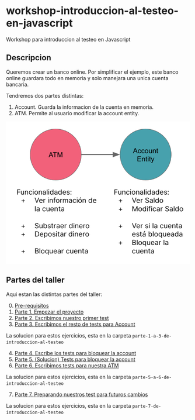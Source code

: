 # workshop-introduccion-al-testeo-en-javascript
Workshop para introduccion al testeo en Javascript

## Descripcion
Queremos crear un banco online. Por simplificar el ejemplo, este banco online guardara todo en memoria y solo manejara una unica cuenta bancaria.

Tendremos dos partes distintas:
 1. Account. Guarda la informacion de la cuenta en memoria.
 2. ATM. Permite al usuario modificar la account entity.

![Requisitos de nuestra aplicacion](./img/funcionalidades-cuenta.png)

## Partes del taller

Aqui estan las distintas partes del taller:

0. [Pre-requisitos](./docs/prerequisites.md)
1. [Parte 1. Empezar el proyecto](./docs/parte-1.md)
2. [Parte 2. Escribimos nuestro primer test](./docs/parte-2.md)
3. [Parte 3. Escribimos el resto de tests para Account](./docs/parte-3.md)

La solucion para estos ejercicios, esta en la carpeta `parte-1-a-3-de-introduccion-al-testeo`

4. [Parte 4. Escribe los tests para bloquear la account](./docs/parte-4.md)
5. [Parte 5. (Solucion) Tests para bloquear la account](./docs/parte-5.md)
6. [Parte 6. Escribimos tests para nuestra ATM](./docs/parte-6.md)

La solucion para estos ejercicios, esta en la carpeta `parte-5-a-6-de-introduccion-al-testeo`

7. [Parte 7. Preparando nuestros test para futuros cambios](./docs/parte-7.md)

La solucion para estos ejercicios, esta en la carpeta `parte-7-de-introduccion-al-testeo`


